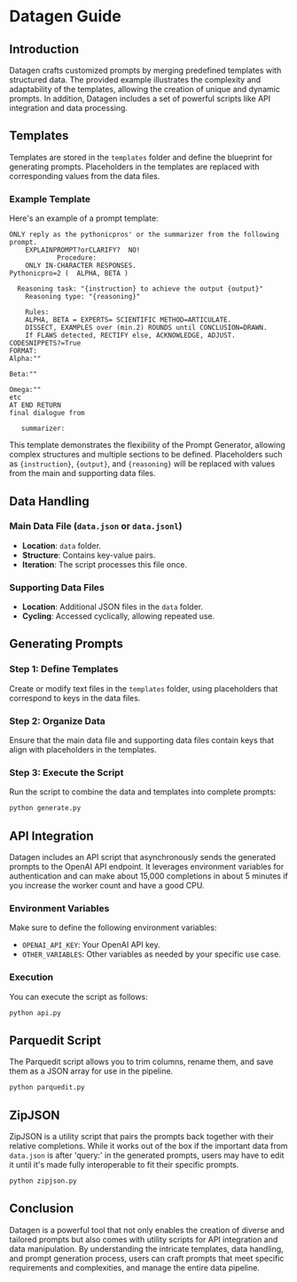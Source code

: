 # Datagen Guide

## Introduction

Datagen crafts customized prompts by merging predefined templates with structured data. The provided example illustrates the complexity and adaptability of the templates, allowing the creation of unique and dynamic prompts. In addition, Datagen includes a set of powerful scripts like API integration and data processing.

## Templates

Templates are stored in the `templates` folder and define the blueprint for generating prompts. Placeholders in the templates are replaced with corresponding values from the data files.

### Example Template

Here's an example of a prompt template:

```plaintext
ONLY reply as the pythonicpros' or the summarizer from the following prompt.
    EXPLAINPROMPT?orCLARIFY?  NO!
            Procedure:
    ONLY IN-CHARACTER RESPONSES.
Pythonicpro=2 (  ALPHA, BETA )

  Reasoning task: "{instruction} to achieve the output {output}"
    Reasoning type: "{reasoning}"

    Rules:
    ALPHA, BETA = EXPERTS= SCIENTIFIC METHOD=ARTICULATE.
    DISSECT, EXAMPLES over (min.2) ROUNDS until CONCLUSION=DRAWN.
    If FLAWS detected, RECTIFY else, ACKNOWLEDGE, ADJUST. CODESNIPPETS?=True
FORMAT:
Alpha:""

Beta:""

Omega:""
etc
AT END RETURN
final dialogue from

   summarizer:
```

This template demonstrates the flexibility of the Prompt Generator, allowing complex structures and multiple sections to be defined. Placeholders such as `{instruction}`, `{output}`, and `{reasoning}` will be replaced with values from the main and supporting data files.

## Data Handling

### Main Data File (`data.json` or `data.jsonl`)

- **Location**: `data` folder.
- **Structure**: Contains key-value pairs.
- **Iteration**: The script processes this file once.

### Supporting Data Files

- **Location**: Additional JSON files in the `data` folder.
- **Cycling**: Accessed cyclically, allowing repeated use.

## Generating Prompts

### Step 1: Define Templates

Create or modify text files in the `templates` folder, using placeholders that correspond to keys in the data files.

### Step 2: Organize Data

Ensure that the main data file and supporting data files contain keys that align with placeholders in the templates.

### Step 3: Execute the Script

Run the script to combine the data and templates into complete prompts:

```bash
python generate.py
```

## API Integration

Datagen includes an API script that asynchronously sends the generated prompts to the OpenAI API endpoint. It leverages environment variables for authentication and can make about 15,000 completions in about 5 minutes if you increase the worker count and have a good CPU.

### Environment Variables

Make sure to define the following environment variables:

- `OPENAI_API_KEY`: Your OpenAI API key.
- `OTHER_VARIABLES`: Other variables as needed by your specific use case.

### Execution

You can execute the script as follows:

```bash
python api.py
```

## Parquedit Script

The Parquedit script allows you to trim columns, rename them, and save them as a JSON array for use in the pipeline.

```bash
python parquedit.py
```

## ZipJSON

ZipJSON is a utility script that pairs the prompts back together with their relative completions. While it works out of the box if the important data from `data.json` is after 'query:' in the generated prompts, users may have to edit it until it's made fully interoperable to fit their specific prompts.

```bash
python zipjson.py
```

## Conclusion

Datagen is a powerful tool that not only enables the creation of diverse and tailored prompts but also comes with utility scripts for API integration and data manipulation. By understanding the intricate templates, data handling, and prompt generation process, users can craft prompts that meet specific requirements and complexities, and manage the entire data pipeline.